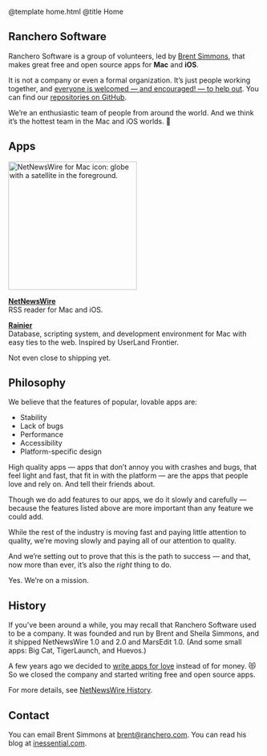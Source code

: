 @template home.html
@title Home

<section>
<div class="innertext">
<h1 class="hidden">Ranchero Software</h1>
<p class="largertext">Ranchero Software is a group of volunteers, led by <a href="https://inessential.com/">Brent Simmons</a>, that makes great free and open source apps for <b>Mac</b> and <b>iOS</b>.</p>

<div class="separator"></div>

<p>It is not a company or even a formal organization. It’s just people working together, and <a href="https://github.com/Ranchero-Software/NetNewsWire/blob/master/CONTRIBUTING.md">everyone is welcomed — and encouraged! — to help out</a>. You can find our <a href="https://github.com/ranchero-software">repositories on GitHub</a>.</p>

<p>We’re an enthusiastic team of people from around the world. And we think it’s the hottest team in the Mac and iOS worlds. 🐥</p>

<div class="separator"></div>
</div>
</section>

<section>
<div class="innertext">

<h2>Apps</h2>

<div class="box">
<p><a href="netnewswire/"><img class="centeredimage" src="https://ranchero.com/images/nnw_icon_256.png" height="256" width="256" alt="NetNewsWire for Mac icon: globe with a satellite in the foreground." /></a></p>
<p><span class="largertext"><b><a href="/netnewswire/">NetNewsWire</a></b></span><br>
RSS reader for Mac and iOS.</p>
</div>

<div class="box">
<p><span class="largertext"><b><a href="https://github.com/brentsimmons/Rainier">Rainier</a></b></span><br>
Database, scripting system, and development environment for Mac with easy ties to the web. Inspired by UserLand Frontier.</p>
<p>Not even close to shipping yet.</p>
</div>

<div class="separator"></div>

</div>
</section>


<section>
<div class="innertext">
<h2>Philosophy</h2>

<p>We believe that the features of popular, lovable apps are:</p>
<ul>
<li>Stability</li>
<li>Lack of bugs</li>
<li>Performance</li>
<li>Accessibility</li>
<li>Platform-specific design</li>
</ul>

<p>High quality apps — apps that don’t annoy you with crashes and bugs, that feel light and fast, that fit in with the platform — are the apps that people love and rely on. And tell their friends about.</p>

<p>Though we do add features to our apps, we do it slowly and carefully — because the features listed above are more important than any feature we could add.</p>

<p>While the rest of the industry is moving fast and paying little attention to quality, we’re moving slowly and paying all of our attention to quality.</p>

<p>And we’re setting out to prove that this is the path to success — and that, now more than ever, it’s also the <i>right</i> thing to do.</p>

<p>Yes. We’re on a mission.</p>
<div class="separator"></div>

</div>
</section>

<section>
<div class="innertext">

<h2>History</h2>

<p>If you’ve been around a while, you may recall that Ranchero Software used to be a company. It was founded and run by Brent and Sheila Simmons, and it shipped NetNewsWire 1.0 and 2.0 and MarsEdit 1.0. (And some small apps: Big Cat, TigerLaunch, and Huevos.)</p>

<p>A few years ago we decided to <a href="https://inessential.com/2015/06/30/love">write apps for love</a> instead of for money. 😻  So we closed the company and started writing free and open source apps.</p>

<p>For more details, see <a href="https://ranchero.com/netnewswire/history">NetNewsWire History</a>.</p>
<div class="separator"></div>
</div>
</section>

<section>
<div class="innertext">

<h2>Contact</h2>

<p>You can email Brent Simmons at <a href="mailto:brent@ranchero.com">brent@ranchero.com</a>. You can read his blog at <a href="https://inessential.com/">inessential.com</a>.</p>
</div>
</section>

